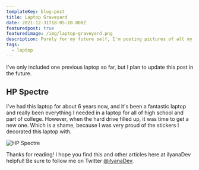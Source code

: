 ```yaml
---
templateKey: blog-post
title: Laptop Graveyard
date: 2021-12-31T18:05:10.000Z
featuredpost: true
featuredimage: /img/laptop-graveyard.png
description: Purely for my future self, I'm posting pictures of all my previous laptops.
tags:
  - laptop
---
```


I've only included one previous laptop so far, but I plan to update this post in the future.

## HP Spectre

I've had this laptop for about 6 years now, and it's been a fantastic laptop and really been everything I needed in a laptop for all of high school and part of college. However, when the hard drive filled up, it was time to get a new one. Which is a shame, because I was very proud of the stickers I decorated this laptop with.

![HP Spectre](/img/laptopSpectre.jpg)

Thanks for reading! I hope you find this and other articles here at ilyanaDev helpful! Be sure to follow me on Twitter [@ilyanaDev](https://twitter.com/ilyanaDev).
